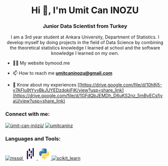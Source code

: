 <h1 align="center">Hi 👋, I'm Umit Can INOZU</h1>
<h3 align="center">Junior Data Scientist from Turkey</h3>
<p align="center">I am a 3rd year student at Ankara University, Department of Statistics. I develop myself by doing projects in the field of Data Science by combining the theoretical statistics knowledge I learned at school and the software knowledge I learned on my own.</p>

- 👨‍💻 My website bymood.me

- 📫 How to reach me **umitcaninozu@gmail.com**

- 📄 Know about my experiences [[https://drive.google.com/file/d/10h8j5-y7AFIu9tYvvBkJUYEDzdokiFjK/view?usp=share_link](https://drive.google.com/file/d/1GFdQbJEMDh_D6uKS2nz_5mByECsfjvaU/view?usp=share_link)

<h3 align="left">Connect with me:</h3>
<p align="left">
<a href="https://linkedin.com/in/ümit-can-inözü/" target="blank"><img align="center" src="https://raw.githubusercontent.com/rahuldkjain/github-profile-readme-generator/master/src/images/icons/Social/linked-in-alt.svg" alt="ümit-can-inözü/" height="30" width="40" /></a>
<a href="https://kaggle.com/umitcaninz" target="blank"><img align="center" src="https://raw.githubusercontent.com/rahuldkjain/github-profile-readme-generator/master/src/images/icons/Social/kaggle.svg" alt="umitcaninz" height="30" width="40" /></a>
</p>

<h3 align="left">Languages and Tools:</h3>
<p align="left"> <a href="https://www.microsoft.com/en-us/sql-server" target="_blank" rel="noreferrer"> <img src="https://www.svgrepo.com/show/303229/microsoft-sql-server-logo.svg" alt="mssql" width="40" height="40"/> </a> <a href="https://pandas.pydata.org/" target="_blank" rel="noreferrer"> <img src="https://raw.githubusercontent.com/devicons/devicon/2ae2a900d2f041da66e950e4d48052658d850630/icons/pandas/pandas-original.svg" alt="pandas" width="40" height="40"/> </a> <a href="https://www.python.org" target="_blank" rel="noreferrer"> <img src="https://raw.githubusercontent.com/devicons/devicon/master/icons/python/python-original.svg" alt="python" width="40" height="40"/> </a> <a href="https://scikit-learn.org/" target="_blank" rel="noreferrer"> <img src="https://upload.wikimedia.org/wikipedia/commons/0/05/Scikit_learn_logo_small.svg" alt="scikit_learn" width="40" height="40"/> </a> </p>
